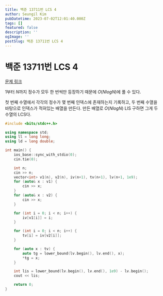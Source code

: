 ```yaml
---
title: 백준 13711번 LCS 4
author: Seungil Kim
pubDatetime: 2023-07-02T12:01:40.000Z
tags: []
featured: false
description: ''
ogImage: ''
postSlug: 백준 13711번 LCS 4
---
```

# 백준 13711번 LCS 4

[문제 링크](https://www.acmicpc.net/problem/13711)

1부터 $N$까지 정수가 모두 한 번씩만 등장하기 때문에 $O(NlogN)$에 풀 수 있다. 

첫 번째 수열에서 각각의 정수가 몇 번째 인덱스에 존재하는지 기록하고, 두 번째 수열을 바탕으로 인덱스가 적혀있는 배열을 만든다. 만든 배열로 $O(NlogN)$ LIS 구하면 그게 두 수열의 LCS다.

```cpp
#include <bits/stdc++.h>

using namespace std;
using ll = long long;
using ld = long double;

int main() {
    ios_base::sync_with_stdio(0);
    cin.tie(0);

    int n;
    cin >> n;
    vector<int> v1(n), v2(n), iv(n+1), tv(n+1), lv(n+1, 1e9);
    for (auto& x : v1) {
        cin >> x;
    }
    for (auto& x : v2) {
        cin >> x;
    }

    for (int i = 0; i < n; i++) {
        iv[v1[i]] = i;
    }

    for (int i = 0; i < n; i++) {
        tv[i] = iv[v2[i]];
    }

    for (auto x : tv) {
        auto tg = lower_bound(lv.begin(), lv.end(), x);
        *tg = x;
    }

    int lis = lower_bound(lv.begin(), lv.end(), 1e9) - lv.begin();
    cout << lis;

    return 0;
}
```
